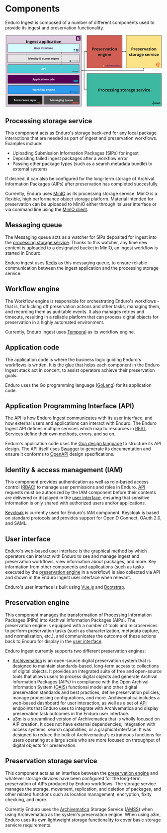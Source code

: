 # Components

Enduro Ingest is composed of a number of different components used to provide
its ingest and preservation functionality.

![enduro components diagram](screenshots/enduro-ingest-components.jpg)

## Processing storage service

This component acts as Enduro's storage back-end for any local package
interactions that are needed as part of ingest and preservation workflows.
Examples include:

* Uploading Submission Information Packages (SIPs) for ingest
* Depositing failed ingest packages after a workflow error
* Passing other package types (such as a search metadata bundle) to external
  systems

If desired, it can also be configured for the long-term storage of Archival
Information Packages (AIPs) after preservation has completed succesfully.

Currently, Enduro uses [MinIO](https://min.io/) as its processing storage
service. MinIO is a flexible, high performance object storage platform. Material
intended for preservation can be uploaded to MinIO either through its user
interface or via command line using the [MinIO
client](https://min.io/docs/minio/linux/reference/minio-mc.html).

## Messaging queue

The Messaging queue acts as a watcher for SIPs deposited for ingest into the
[processing storage service](#processing-storage-service). Thanks to this
watcher, any time new content is uploaded to a designated bucket in MinIO, an
ingest workflow is started in Enduro.

Enduro ingest uses [Redis](https://redis.io/) as this messaging queue, to ensure
reliable communication between the ingest application and the processing storage
service.

## Workflow engine

The Workflow engine is responsible for orchestrating Enduro's workflows - that
is, for kicking off preservation actions and other tasks, managing them, and
recording them as auditable events. It also manages retries and timeouts,
resulting in a reliable platform that can process digital objects for
preservation in a highly automated environment.

Currently, Enduro Ingest uses [Temporal](https://temporal.io/) as its workflow
engine.

## Application code

The application code is where the business logic guiding Enduro's workflows is
written. It is the glue that helps each component in the Enduro Ingest stack act
in concert, to assist operators achieve their preservation goals.

Enduro  uses the Go programming language ([GoLang](https://go.dev/)) for its
application code.

## Application Programming Interface (API)

The [API](https://en.wikipedia.org/wiki/API) is how Enduro Ingest communicates
with its [user interface](#user-interface), and how external users and
applications can interact with Enduro. The Enduro Ingest API defines multiple
services which map to resources in [REST](https://en.wikipedia.org/wiki/REST).
Services define their own methods, errors, and so on.

Enduro's application code uses the [Goa design language](https://goa.design/) to
structure its API design. The API itself uses [Swagger](https://swagger.io/) to
generate its documentation and ensure it conforms to
[OpenAPI](https://www.openapis.org/) design specifications.

## Identity & access management (IAM)

This component provides authentication as well as role-based access control
([RBAC](https://en.wikipedia.org/wiki/Role-based_access_control)) to manage user
permissions and roles in Enduro. [API](#application-programming-interface-api)
requests must be authorized by the IAM component before their contents are
delivered or displayed in the [user interface](#user-interface), ensuring that
sensitive information is only shared with authorized users and/or applications.

[Keycloak](https://www.keycloak.org/) is currently used for Enduro's IAM
component. Keycloak is based on standard protocols and provides support for
OpenID Connect, OAuth 2.0, and SAML.

## User interface

Enduro's web-based user interface is the graphical method by which operators can
interact with Enduro to see and manage ingest and preservation workflows, view
information about packages, and more. Key information from other components and
applications (such as tasks executed by the [preservation
engine](#preservation-engine) in a workflow) is also collected via API and shown
in the Enduro Ingest user interface when relevant.

Enduro's user interface is built using [Vue.js](https://vuejs.org/) and
[Bootstrap](https://getbootstrap.com/).

## Preservation engine

This component manages the transformation of Processing Information Packages
(PIPs) into Archival Information Packages (AIPs). The preservation engine is
equipped with a number of tools and microservices to perform preservation tasks
(such as characterization, metadata capture, and normalization, etc.), and
communicates the outcome of these actions back to Enduro for display in the
[user interface](#user-interface).

Enduro Ingest currently supports two different preservation engines:

* [Archivematica](https://archivematica.org) is an open-source digital
  preservation system that is designed to maintain standards-based, long-term
  access to collections of digital objects. It provides an integrated suite of
  free and open-source tools that allows users to process digital objects and
  generate Archival Information Packages (AIPs) in compliance with the Open
  Archival Information System
  ([OAIS](https://en.wikipedia.org/wiki/Open_Archival_Information_System))
  functional model and other digital preservation standards and best practices,
  define preservation policies, manage processing configurations, and more.
  Archivematica includes a web-based dashboard for user interaction, as well as
  a set of [API](https://en.wikipedia.org/wiki/API) endpoints that Enduro uses
  to integrate with Archivematica and display preservation task outcomes in the
  Enduro user interface.
* [a3m](https://github.com/artefactual-labs/a3m) is a streamlined version of
  Archivematica that is wholly focused on AIP creation. It does not have
  external dependencies, integration with access systems, search capabilities,
  or a graphical interface. It was designed to reduce the bulk of
  Archivematica's extraneous functions for users operating at a large scale who
  are more focused on throughput of digital objects for preservation.

## Preservation storage service

This component acts as an interface between the [preservation
engine](#preservation-engine) and whatever storage devices have been configured
for the long-term preservation of AIPs produced by Enduro workflows. The storage
service manages the storage, movement, replication, and deletion of packages,
and other related functions such as location management, encryption, fixity
checking, and more.

Currently Enduro uses the [Archivematica](https://archivematica.org) Storage
Service ([AMSS](https://github.com/artefactual/archivematica-storage-service))
when using Archivematica as the system's preservation engine. When using a3m,
Enduro uses its own lightweight storage functionality to cover basic storage
servicre requirements.
